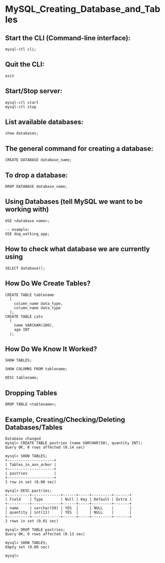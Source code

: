 # MySQL_Creating_Database_and_Tables

## Start the CLI (Command-line interface):
```
mysql-ctl cli; 
```
## Quit the CLI:
```
exit
```

## Start/Stop server:
```
mysql-ctl start
mysql-ctl stop
```


## List available databases:
```
show databases; 
```
## The general command for creating a database:
```
CREATE DATABASE database_name; 
```
## To drop a database:
```
DROP DATABASE database_name;
```

## Using Databases (tell MySQL we want to be working with)
```
USE <database name>;
 
-- example:
USE dog_walking_app;
```
## How to check what database we are currently using
``` 
SELECT database();
```

## How Do We Create Tables?
```
CREATE TABLE tablename
  (
    column_name data_type,
    column_name data_type
  );
CREATE TABLE cats
  (
    name VARCHAR(100),
    age INT
  );

```

## How Do We Know It Worked?
```
SHOW TABLES;
 
SHOW COLUMNS FROM tablename;
 
DESC tablename;
```

## Dropping Tables
```
DROP TABLE <tablename>; 
```


## Example, Creating/Checking/Deleting Databases/Tables
```
Database changed
mysql> CREATE TABLE pastries (name VARCHAR(50), quantity INT);
Query OK, 0 rows affected (0.14 sec)

mysql> SHOW TABLES;
+---------------------+
| Tables_in_ann_arbor |
+---------------------+
| pastries            |
+---------------------+
1 row in set (0.00 sec)

mysql> DESC pastries;
+----------+-------------+------+-----+---------+-------+
| Field    | Type        | Null | Key | Default | Extra |
+----------+-------------+------+-----+---------+-------+
| name     | varchar(50) | YES  |     | NULL    |       |
| quantity | int(11)     | YES  |     | NULL    |       |
+----------+-------------+------+-----+---------+-------+
2 rows in set (0.01 sec)

mysql> DROP TABLE pastries;
Query OK, 0 rows affected (0.13 sec)

mysql> SHOW TABLES;
Empty set (0.00 sec)

mysql>
```
